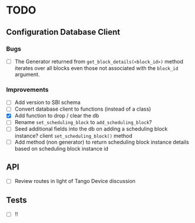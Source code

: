 # TODO

## Configuration Database Client

### Bugs
- [ ] The Generator returned from `get_block_details(<block_id>)` method
      iterates over all blocks even those not associated with the `block_id`
      argument.

### Improvements
- [ ] Add version to SBI schema
- [ ] Convert database client to functions
      (instead of a class)
- [x] Add function to drop / clear the db
- [ ] Rename `set_scheduling_block` to 
      `add_scheduling_block`?
- [ ] Seed additional fields into the db 
      on adding a scheduling block instance?
      client `set_scheduling_block()` method
- [ ] Add method (non generator) to return 
      scheduling block instance details based
      on scheduling block instance id

## API

- [ ] Review routes in light of Tango Device
      discussion

## Tests

- [ ] !!

